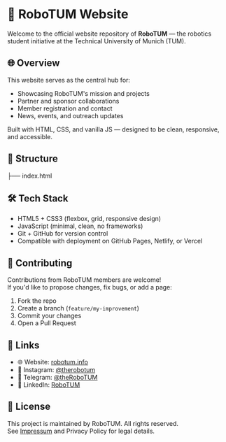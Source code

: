 # 🤖 RoboTUM Website

Welcome to the official website repository of **RoboTUM** — the robotics student initiative at the Technical University of Munich (TUM).

## 🌐 Overview

This website serves as the central hub for:
- Showcasing RoboTUM's mission and projects
- Partner and sponsor collaborations
- Member registration and contact
- News, events, and outreach updates

Built with HTML, CSS, and vanilla JS — designed to be clean, responsive, and accessible.

## 📁 Structure
├── index.html <!-- optional alias for home.html -->

## 🛠 Tech Stack

- HTML5 + CSS3 (flexbox, grid, responsive design)
- JavaScript (minimal, clean, no frameworks)
- Git + GitHub for version control
- Compatible with deployment on GitHub Pages, Netlify, or Vercel

## 📩 Contributing

Contributions from RoboTUM members are welcome!  
If you'd like to propose changes, fix bugs, or add a page:

1. Fork the repo
2. Create a branch (`feature/my-improvement`)
3. Commit your changes
4. Open a Pull Request

## 🔗 Links

- 🌐 Website: [robotum.info](https://www.robotum.info)
- 📸 Instagram: [@therobotum](https://www.instagram.com/therobotum/)
- 💬 Telegram: [@theRoboTUM](https://t.me/theRoboTUM)
- 💼 LinkedIn: [RoboTUM](https://www.linkedin.com/company/therobotum)

## 📝 License

This project is maintained by RoboTUM. All rights reserved.  
See [Impressum](impressum.html) and Privacy Policy for legal details.
